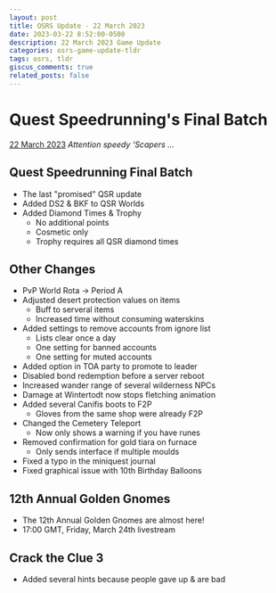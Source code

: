 ```yaml
---
layout: post
title: OSRS Update - 22 March 2023
date: 2023-03-22 8:52:00-0500
description: 22 March 2023 Game Update
categories: osrs-game-update-tldr
tags: osrs, tldr
giscus_comments: true
related_posts: false
---
```


# Quest Speedrunning's Final Batch
[22 March 2023][1]
*Attention speedy ‘Scapers ...*

## Quest Speedrunning Final Batch
- The last "promised" QSR update
- Added DS2 & BKF to QSR Worlds
- Added Diamond Times & Trophy
    - No additional points
    - Cosmetic only
    - Trophy requires all QSR diamond times

## Other Changes
- PvP World Rota -> Period A
- Adjusted desert protection values on items
    - Buff to serveral items
    - Increased time without consuming waterskins
- Added settings to remove accounts from ignore list
    - Lists clear once a day
    - One setting for banned accounts
    - One setting for muted accounts
- Added option in TOA party to promote to leader
- Disabled bond redemption before a server reboot
- Increased wander range of several wilderness NPCs
- Damage at Wintertodt now stops fletching animation
- Added several Canifis boots to F2P
    - Gloves from the same shop were already F2P
- Changed the Cemetery Teleport
    - Now only shows a warning if you have runes
- Removed confirmation for gold tiara on furnace
    - Only sends interface if multiple moulds
- Fixed a typo in the miniquest journal
- Fixed graphical issue with 10th Birthday Balloons

## 12th Annual Golden Gnomes
- The 12th Annual Golden Gnomes are almost here!
- 17:00 GMT, Friday, March 24th livestream

## Crack the Clue 3
- Added several hints because people gave up & are bad

[1]: https://secure.runescape.com/m=news/quest-speedrunnings-final-batch?oldschool=1
